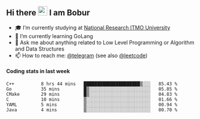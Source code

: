 ## Hi there <img src="https://media.giphy.com/media/hvRJCLFzcasrR4ia7z/giphy.gif" width="25px" height="25px"> I am Bobur

- :mortar_board: I’m currently studying at [National Research ITMO University](https://itmo.ru/)
- :seedling: I’m currently learning GoLang
- :speech_balloon: Ask me about anything related to Low Level Programming or Algorithm and Data Structures
- :mailbox: How to reach me: [@telegram](https://t.me/octoant) (see also [@leetcode](https://leetcode.com/octoant/))    

#### Coding stats in last week

<!--START_SECTION:waka-->

```text
C++          8 hrs 44 mins   █████████████████████▒░░░   85.43 %
Go           35 mins         █▒░░░░░░░░░░░░░░░░░░░░░░░   05.85 %
CMake        29 mins         █▒░░░░░░░░░░░░░░░░░░░░░░░   04.83 %
C            10 mins         ▒░░░░░░░░░░░░░░░░░░░░░░░░   01.66 %
YAML         5 mins          ▒░░░░░░░░░░░░░░░░░░░░░░░░   00.94 %
Java         4 mins          ▒░░░░░░░░░░░░░░░░░░░░░░░░   00.70 %
```

<!--END_SECTION:waka-->

